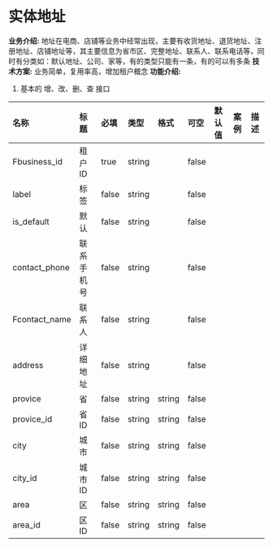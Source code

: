 # 实体地址
**业务介绍:**
地址在电商、店铺等业务中经常出现，主要有收货地址、退货地址、注册地址、店铺地址等，其主要信息为省市区、完整地址、联系人、联系电话等，同时有分类如：默认地址、公司、家等，有的类型只能有一条，有的可以有多条
**技术方案:**
业务简单，复用率高，增加租户概念
**功能介绍:**
1. 基本的 增、改、删、查 接口


|名称|标题|必填|类型|格式|可空|默认值|案例|描述|
|:--|:--|:--|:--|:--|:--|:--|:--|:--|
|Fbusiness_id|租户ID|true|string||false||||
|label|标签|false|string||false||||
|is_default|默认|false|string||false||||
|contact_phone|联系手机号|false|string||false||||
|Fcontact_name|联系人|false|string||false||||
|address|详细地址|false|string||false||||
|provice|省|false|string|string|false||||
|provice_id|省ID|false|string|string|false||||
|city|城市|false|string|string|false||||
|city_id|城市ID|false|string|string|false||||
|area|区|false|string|string|false||||
|area_id|区ID|false|string|string|false||||